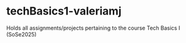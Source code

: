 # techBasics1-valeriamj
 Holds all assignments/projects pertaining to the course Tech Basics I (SoSe2025)
